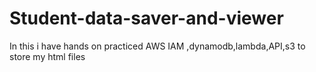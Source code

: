 # Student-data-saver-and-viewer
In this i have hands on practiced AWS IAM ,dynamodb,lambda,API,s3 to store my html files
